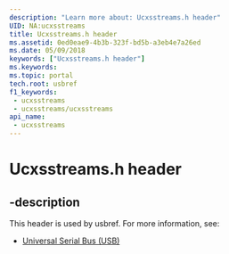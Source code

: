 ```yaml
---
description: "Learn more about: Ucxsstreams.h header"
UID: NA:ucxsstreams
title: Ucxsstreams.h header
ms.assetid: 0ed0eae9-4b3b-323f-bd5b-a3eb4e7a26ed
ms.date: 05/09/2018
keywords: ["Ucxsstreams.h header"]
ms.keywords: 
ms.topic: portal
tech.root: usbref
f1_keywords:
 - ucxsstreams
 - ucxsstreams/ucxsstreams
api_name:
 - ucxsstreams
---
```


# Ucxsstreams.h header


## -description

This header is used by usbref. For more information, see:

- [Universal Serial Bus (USB)](../_usbref/index.md)


